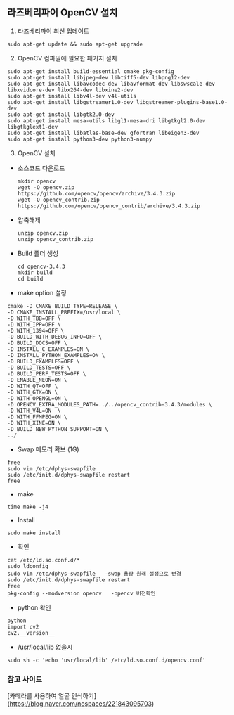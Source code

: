 ## 라즈베리파이 OpenCV 설치

1. 라즈베리파이 최신 업데이트 
  ```
  sudo apt-get update && sudo apt-get upgrade
  ```
  
2. OpenCV 컴파일에 필요한 패키지 설치
  ```
  sudo apt-get install build-essential cmake pkg-config
  sudo apt-get install libjpeg-dev libtiff5-dev libpng12-dev
  sudo apt-get install libavcodec-dev libavformat-dev libswscale-dev libxvidcore-dev libx264-dev libxine2-dev
  sudo apt-get install libv4l-dev v4l-utils
  sudo apt-get install libgstreamer1.0-dev libgstreamer-plugins-base1.0-dev
  sudo apt-get install libgtk2.0-dev
  sudo apt-get install mesa-utils libgl1-mesa-dri libgtkgl2.0-dev libgtkglext1-dev
  sudo apt-get install libatlas-base-dev gfortran libeigen3-dev
  sudo apt-get install python3-dev python3-numpy
  
  ```

3. OpenCV 설치
- 소스코드 다운로드
  ```
  mkdir opencv
  wget -O opencv.zip https://github.com/opencv/opencv/archive/3.4.3.zip
  wget -O opencv_contrib.zip https://github.com/opencv/opencv_contrib/archive/3.4.3.zip
  ```
- 압축해제
  ```
  unzip opencv.zip
  unzip opencv_contrib.zip
  ```
  
- Build 폴더 생성
  ```
  cd opencv-3.4.3
  mkdir build
  cd build
  ```
- make option 설정
```
cmake -D CMAKE_BUILD_TYPE=RELEASE \
-D CMAKE_INSTALL_PREFIX=/usr/local \
-D WITH_TBB=OFF \
-D WITH_IPP=OFF \
-D WITH_1394=OFF \
-D BUILD_WITH_DEBUG_INFO=OFF \
-D BUILD_DOCS=OFF \
-D INSTALL_C_EXAMPLES=ON \
-D INSTALL_PYTHON_EXAMPLES=ON \
-D BUILD_EXAMPLES=OFF \
-D BUILD_TESTS=OFF \
-D BUILD_PERF_TESTS=OFF \
-D ENABLE_NEON=ON \
-D WITH_QT=OFF \
-D WITH_GTK=ON \
-D WITH_OPENGL=ON \
-D OPENCV_EXTRA_MODULES_PATH=../../opencv_contrib-3.4.3/modules \
-D WITH_V4L=ON  \
-D WITH_FFMPEG=ON \
-D WITH_XINE=ON \
-D BUILD_NEW_PYTHON_SUPPORT=ON \
../
```

- Swap 메모리 확보 (1G)
```
free
sudo vim /etc/dphys-swapfile
sudo /etc/init.d/dphys-swapfile restart
free
```
- make
```
time make -j4
```
- Install
```
sudo make install 
```
- 확인
```
cat /etc/ld.so.conf.d/*
sudo ldconfig
sudo vim /etc/dphys-swapfile   -swap 용량 원래 설정으로 변경
sudo /etc/init.d/dphys-swapfile restart
free
pkg-config --modversion opencv   -opencv 버전확인
```
- python 확인
```
python 
import cv2
cv2.__version__
```

- /usr/local/lib 없을시
```
sudo sh -c 'echo 'usr/local/lib' /etc/ld.so.conf.d/opencv.conf'
```

### 참고 사이트
[카메라를 사용하여 얼굴 인식하기] (https://blog.naver.com/nospaces/221843095703)
